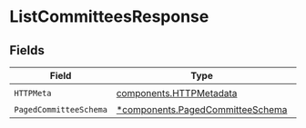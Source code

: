 # ListCommitteesResponse


## Fields

| Field                                                                               | Type                                                                                | Required                                                                            | Description                                                                         |
| ----------------------------------------------------------------------------------- | ----------------------------------------------------------------------------------- | ----------------------------------------------------------------------------------- | ----------------------------------------------------------------------------------- |
| `HTTPMeta`                                                                          | [components.HTTPMetadata](../../models/components/httpmetadata.md)                  | :heavy_check_mark:                                                                  | N/A                                                                                 |
| `PagedCommitteeSchema`                                                              | [*components.PagedCommitteeSchema](../../models/components/pagedcommitteeschema.md) | :heavy_minus_sign:                                                                  | OK                                                                                  |